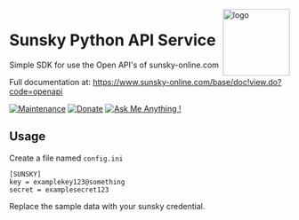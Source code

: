 <img src="https://progressify.dev/img/progressify-logo.png" alt="logo" height="120" align="right" />

# Sunsky Python API Service

Simple SDK for use the Open API's of sunsky-online.com

Full documentation at: https://www.sunsky-online.com/base/doc!view.do?code=openapi

[![Maintenance](https://img.shields.io/badge/Maintained%3F-yes-green.svg)](https://github.com/progressify/sunsky-python-api-service/graphs/commit-activity)
[![Donate](https://img.shields.io/badge/PayPal-Donate%20to%20Author-blue.svg)](https://www.paypal.me/progressify) 
[![Ask Me Anything !](https://img.shields.io/badge/Ask%20me-anything-1abc9c.svg)](https://github.com/progressify/sunsky-python-api-service/issues)


## Usage

Create a file named `config.ini`

```
[SUNSKY]
key = examplekey123@something
secret = examplesecret123
```

Replace the sample data with your sunsky credential.